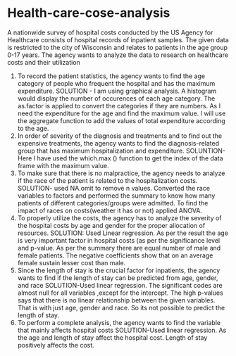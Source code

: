 # Health-care-cose-analysis
A nationwide survey of hospital costs conducted by the US Agency for Healthcare consists of hospital records of inpatient samples. The given data is restricted to the city of Wisconsin and relates to patients in the age group 0-17 years. The agency wants to analyze the data to research on healthcare costs and their utilization
1.	To record the patient statistics, the agency wants to find the age category of people who frequent the hospital and has the maximum expenditure.
SOLUTION - I am using graphical analysis. A histogram would display the number of occurences of each age category. The as.factor is applied to convert the categories if they are numbers.
As I need the expenditure for the age and find the maximum value. I will use the aggregate function to add the 	values of total expenditure according to the age.
2.	In order of severity of the diagnosis and treatments and to find out the expensive treatments, the agency wants to find the diagnosis-related group that has maximum hospitalization and expenditure.
SOLUNTION-Here I have used the which.max () function to get the index of the data frame with the maximum value.
3.	To make sure that there is no malpractice, the agency needs to analyze if the race of the patient is related to the hospitalization costs.
SOLUTION- used NA.omit to remove n values. Converted the race variables to factors and performed the summary to know how many patients of different categories/groups were admitted. To find the impact of races on costs(weather it has or not) applied ANOVA.
4.	To properly utilize the costs, the agency has to analyze the severity of the hospital costs by age and gender for the proper allocation of resources.
SOLUTION: Used Linear regression. As per the result the age is very important factor in hospital costs (as per the significance level and p-value. As per the summary there are equal number of male and female patients. The negative coefficients show that on an average female sustain lesser cost than male.
5.	Since the length of stay is the crucial factor for inpatients, the agency wants to find if the length of stay can be predicted from age, gender, and race
SOLUTION-Used linear regression. The significant codes are almost null for all variables ,except for the intercept. The high p-values says that there is no linear relationship between the given variables. That is with just age, gender and race. So its not possible to predict the length of stay.
6.	To perform a complete analysis, the agency wants to find the variable that mainly affects hospital costs
SOLUTION-Used linear regression. As the age and length of stay affect the hospital cost. Length of stay positively affects the cost. 
